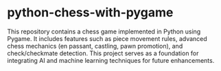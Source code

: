 # python-chess-with-pygame
This repository contains a chess game implemented in Python using Pygame. It includes features such as piece movement rules, advanced chess mechanics (en passant, castling, pawn promotion), and check/checkmate detection. This project serves as a foundation for integrating AI and machine learning techniques for future enhancements.

